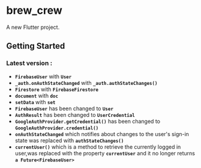 # brew_crew

A new Flutter project.

## Getting Started

### Latest version :

- **`FirebaseUser`** with **`User`**
- **`_auth.onAuthStateChanged`** with **`_auth.authStateChanges()`**
- **`Firestore`** with **`FirebaseFirestore`**
- **`document`** with **`doc`**
- **`setData`** with **`set`**
- **`FirebaseUser`** has been changed to **`User`**
- **`AuthResult`** has been changed to **`UserCredential`**
- **`GoogleAuthProvider.getCredential()`** has been changed to **`GoogleAuthProvider.credential()`**
- **`onAuthStateChanged`** which notifies about changes to the user's sign-in state was replaced with **`authStateChanges()`**
- **`currentUser()`** which is a method to retrieve the currently logged in user,was replaced with the property **`currentUser`** and it no longer returns **`a Future<FirebaseUser>`**
